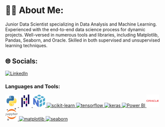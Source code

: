 # 🙋🏻 About Me:
Junior Data Scientist specializing in Data Analysis and Machine Learning. Experienced with the end-to-end data science process for dynamic projects. Well-versed in numerous tools and libraries, including Matplotlib, Pandas, Seaborn, and Oracle. Skilled in both supervised and unsupervised learning techniques.


## 🌐 Socials:
[![LinkedIn](https://img.shields.io/badge/LinkedIn-%230077B5.svg?logo=linkedin&logoColor=white)](https://linkedin.com/in/samir-eliyev-752ba0271) 

<h3 align="left">Languages and Tools:</h3>
<p align="left">
<a href="https://www.python.org/" target="_blank" rel="noreferrer">
<img src="https://raw.githubusercontent.com/devicons/devicon/master/icons/python/python-original.svg" alt="python" width="40" height="40"/> 
</a> 
<a href="https://pandas.pydata.org/" target="_blank" rel="noreferrer">
<img src="https://raw.githubusercontent.com/devicons/devicon/master/icons/pandas/pandas-original.svg" alt="pandas" width="40" height="40"/> 
</a>
<a href="https://numpy.org/" target="_blank" rel="noreferrer">
<img src="https://raw.githubusercontent.com/devicons/devicon/master/icons/numpy/numpy-original.svg" alt="numpy" width="40" height="40"/> 
</a>
<a href="https://scikit-learn.org/" target="_blank" rel="noreferrer">
<img src="https://raw.githubusercontent.com/scikit-learn/scikit-learn/main/doc/logos/scikit-learn-logo.png" alt="scikit-learn" width="40" height="40"/> 
</a>
<a href="https://www.tensorflow.org/" target="_blank" rel="noreferrer">
<img src="https://www.vectorlogo.zone/logos/tensorflow/tensorflow-icon.svg" alt="tensorflow" width="40" height="40"/>
</a>
<a href="https://keras.io/" target="_blank" rel="noreferrer">
<img src="https://upload.wikimedia.org/wikipedia/commons/a/ae/Keras_logo.svg" alt="keras" width="40" height="40"/> 
</a>
<a href="https://powerbi.microsoft.com/" target="_blank" rel="noreferrer">
<img src="https://www.vectorlogo.zone/logos/microsoft_powerbi/microsoft_powerbi-icon.svg" alt="Power BI" width="40" height="40"/> 
</a>
<a href="https://www.oracle.com/" target="_blank" rel="noreferrer">
<img src="https://raw.githubusercontent.com/devicons/devicon/master/icons/oracle/oracle-original.svg" alt="oracle" width="40" height="40"/>
</a>
<a href="https://jupyter.org/" target="_blank" rel="noreferrer">
<img src="https://raw.githubusercontent.com/devicons/devicon/master/icons/jupyter/jupyter-original-wordmark.svg" alt="jupyter" width="40" height="40"/> 
</a>
<a href="https://matplotlib.org/" target="_blank" rel="noreferrer">
<img src="https://upload.wikimedia.org/wikipedia/commons/8/84/Matplotlib_icon.svg" alt="matplotlib" width="40" height="40"/> 
</a>
<a href="https://seaborn.pydata.org/citing.html" target="_blank" rel="noreferrer">
<img src="https://seaborn.pydata.org/_images/logo-tall-lightbg.svg" alt="seaborn" width="40" height="40"/> 
</a>

</a>
</p>
